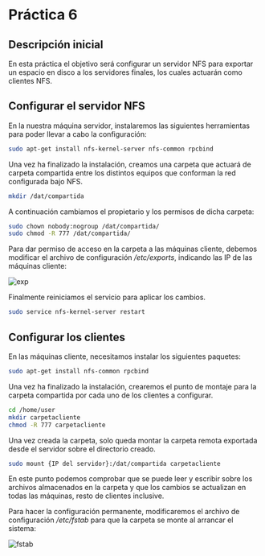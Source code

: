 # Práctica 6

## Descripción inicial  
En esta práctica el objetivo será configurar un servidor NFS para exportar un espacio en disco
a los servidores finales, los cuales actuarán como clientes NFS.  
  
## Configurar el servidor NFS  
En la nuestra máquina servidor, instalaremos las siguientes herramientas para poder llevar a cabo
la configuración:

```bash
sudo apt-get install nfs-kernel-server nfs-common rpcbind
```  

Una vez ha finalizado la instalación, creamos una carpeta que actuará de carpeta compartida entre los 
distintos equipos que conforman la red configurada bajo NFS.

```bash
mkdir /dat/compartida
```  

A continuación cambiamos el propietario y los permisos de dicha carpeta:

```bash
sudo chown nobody:nogroup /dat/compartida/
sudo chmod -R 777 /dat/compartida/
```  

Para dar permiso de acceso en la carpeta a las máquinas cliente, debemos modificar el archivo de configuración 
*/etc/exports*, indicando las IP de las máquinas cliente:

![exp](https://github.com/Adri-Sanchez/SWAP/blob/master/Pr%C3%A1ctica%206/Capturas/exp.PNG)  

Finalmente reiniciamos el servicio para aplicar los cambios.

```bash
sudo service nfs-kernel-server restart
```

## Configurar los clientes  
En las máquinas cliente, necesitamos instalar los siguientes paquetes:

```bash
sudo apt-get install nfs-common rpcbind
```  

Una vez ha finalizado la instalación, crearemos el punto de montaje para la carpeta compartida por cada uno 
de los clientes a configurar.

```bash
cd /home/user
mkdir carpetacliente
chmod -R 777 carpetacliente
```

Una vez creada la carpeta, solo queda montar la carpeta remota exportada desde el servidor sobre el directorio creado.

```bash
sudo mount {IP del servidor}:/dat/compartida carpetacliente
```  

En este punto podemos comprobar que se puede leer y escribir sobre los archivos almacenados en la carpeta y 
que los cambios se actualizan en todas las máquinas, resto de clientes inclusive.  

Para hacer la configuración permanente, modificaremos el archivo de configuración */etc/fstab* para que la carpeta se monte 
al arrancar el sistema:

![fstab](https://github.com/Adri-Sanchez/SWAP/blob/master/Pr%C3%A1ctica%206/Capturas/fstab.PNG)